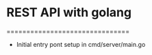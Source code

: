 # REST API with golang

===============================

- Initial entry pont setup in cmd/server/main.go
